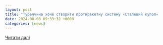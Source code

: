 ```yaml
---
layout: post
title: "Туреччина хоче створити протиракетну систему «Сталевий купол» | Європейська правда"
date: 2024-08-08 09:33:32 +0000
categories: [news]
---
```


[Читати далі](https://www.eurointegration.com.ua/news/2024/08/8/7191729/)
